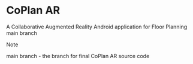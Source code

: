 # CoPlan AR
A Collaborative Augmented Reality Android application for Floor Planning
main branch
> [!NOTE]
> main branch - the branch for final CoPlan AR source code
